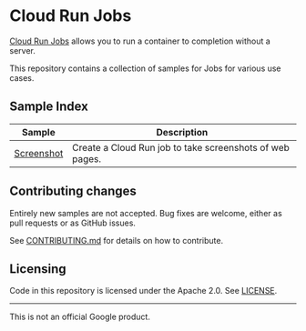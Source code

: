 # Cloud Run Jobs

[Cloud Run Jobs](https://cloud.google.com/run/docs/) allows you to run a container to completion without a server.

This repository contains a collection of samples for Jobs for various use cases.

## Sample Index

|          Sample            |                     Description                         |
| -------------------------- | ------------------------------------------------------- | 
| [Screenshot](./screenshot/)| Create a Cloud Run job to take screenshots of web pages.| 

## Contributing changes

Entirely new samples are not accepted. Bug fixes are welcome, either as pull
requests or as GitHub issues.

See [CONTRIBUTING.md](CONTRIBUTING.md) for details on how to contribute.

## Licensing

Code in this repository is licensed under the Apache 2.0. See [LICENSE](LICENSE).

-------

This is not an official Google product.
